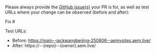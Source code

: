 Please always provide the [GitHub issue(s)](../issues) your PR is for, as well as test URLs where your change can be observed (before and after):

Fix #<gh-issue-id>

Test URLs:
- Before: https://main--jackwangbeijing-250806--aemysites.aem.live/
- After: https://<branch>--{repo}--{owner}.aem.live/

